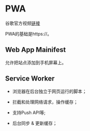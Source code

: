 # PWA

谷歌官方视频[链接](https://www.youtube.com/watch?v=17kGWJOuL-A&list=PLNYkxOF6rcIAdnzEsWkg0KpMn2WJwMBmN)

PWA的基础是https://。

## Web App Mainifest

允许把站点添加到手机屏幕上。

## Service Worker

+ 浏览器在后台独立于网页运行的脚本；

+ 拦截和处理网络请求，操作缓存；

+ 支持Push API等;

+ 后台同步 & 更新缓存；
